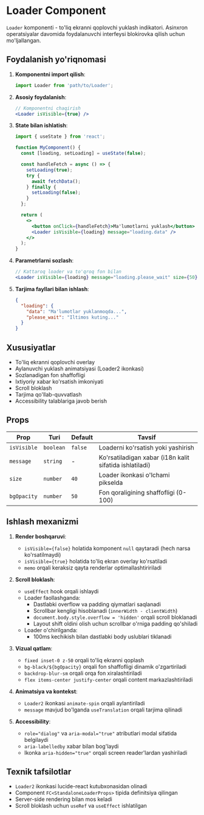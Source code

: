 # Loader Component

`Loader` komponenti - to'liq ekranni qoplovchi yuklash indikatori. Asinxron operatsiyalar davomida foydalanuvchi interfeysi blokirovka qilish uchun mo'ljallangan.

## Foydalanish yo'riqnomasi

1. **Komponentni import qilish**:

   ```jsx
   import Loader from 'path/to/Loader';
   ```

2. **Asosiy foydalanish**:

   ```jsx
   // Komponentni chaqirish
   <Loader isVisible={true} />
   ```

3. **State bilan ishlatish**:

   ```jsx
   import { useState } from 'react';

   function MyComponent() {
     const [loading, setLoading] = useState(false);

     const handleFetch = async () => {
       setLoading(true);
       try {
         await fetchData();
       } finally {
         setLoading(false);
       }
     };

     return (
       <>
         <button onClick={handleFetch}>Ma'lumotlarni yuklash</button>
         <Loader isVisible={loading} message="loading.data" />
       </>
     );
   }
   ```

4. **Parametrlarni sozlash**:

   ```jsx
   // Kattaroq loader va to'qroq fon bilan
   <Loader isVisible={loading} message="loading.please_wait" size={50} bgOpacity={80} />
   ```

5. **Tarjima fayllari bilan ishlash**:
   ```json
   {
     "loading": {
       "data": "Ma'lumotlar yuklanmoqda...",
       "please_wait": "Iltimos kuting..."
     }
   }
   ```

## Xususiyatlar

- To'liq ekranni qoplovchi overlay
- Aylanuvchi yuklash animatsiyasi (Loader2 ikonkasi)
- Sozlanadigan fon shaffofligi
- Ixtiyoriy xabar ko'rsatish imkoniyati
- Scroll bloklash
- Tarjima qo'llab-quvvatlash
- Accessibility talablariga javob berish

## Props

| Prop        | Turi      | Default | Tavsif                                                  |
| ----------- | --------- | ------- | ------------------------------------------------------- |
| `isVisible` | `boolean` | `false` | Loaderni ko'rsatish yoki yashirish                      |
| `message`   | `string`  | -       | Ko'rsatiladigan xabar (i18n kalit sifatida ishlatiladi) |
| `size`      | `number`  | `40`    | Loader ikonkasi o'lchami pikselda                       |
| `bgOpacity` | `number`  | `50`    | Fon qoraligining shaffofligi (0-100)                    |

## Ishlash mexanizmi

1. **Render boshqaruvi**:

   - `isVisible={false}` holatida komponent `null` qaytaradi (hech narsa ko'rsatilmaydi)
   - `isVisible={true}` holatida to'liq ekran overlay ko'rsatiladi
   - `memo` orqali keraksiz qayta renderlar optimallashtiririladi

2. **Scroll bloklash**:

   - `useEffect` hook orqali ishlaydi
   - Loader faollashganda:
     - Dastlabki overflow va padding qiymatlari saqlanadi
     - Scrollbar kengligi hisoblanadi (`innerWidth - clientWidth`)
     - `document.body.style.overflow = 'hidden'` orqali scroll bloklanadi
     - Layout shift oldini olish uchun scrollbar o'rniga padding qo'shiladi
   - Loader o'chirilganda:
     - 100ms kechikish bilan dastlabki body uslublari tiklanadi

3. **Vizual qatlam**:

   - `fixed inset-0 z-50` orqali to'liq ekranni qoplash
   - `bg-black/${bgOpacity}` orqali fon shaffofligi dinamik o'zgartiriladi
   - `backdrop-blur-sm` orqali orqa fon xiralashtiriladi
   - `flex items-center justify-center` orqali content markazlashtiriladi

4. **Animatsiya va kontekst**:

   - `Loader2` ikonkasi `animate-spin` orqali aylantiriladi
   - `message` mavjud bo'lganda `useTranslation` orqali tarjima qilinadi

5. **Accessibility**:
   - `role="dialog"` va `aria-modal="true"` atributlari modal sifatida belgilaydi
   - `aria-labelledby` xabar bilan bog'laydi
   - Ikonka `aria-hidden="true"` orqali screen reader'lardan yashiriladi

## Texnik tafsilotlar

- `Loader2` ikonkasi lucide-react kutubxonasidan olinadi
- Component `FC<StandaloneLoaderProps>` tipida definitsiya qilingan
- Server-side rendering bilan mos keladi
- Scroll bloklash uchun `useRef` va `useEffect` ishlatilgan
